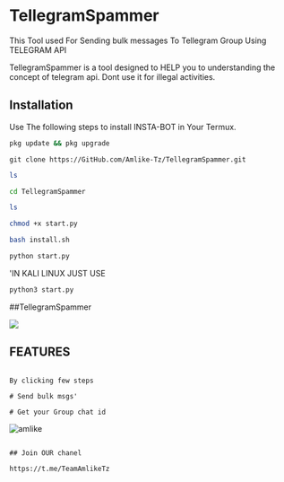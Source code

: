 # TellegramSpammer
This Tool used For Sending bulk messages To Tellegram Group Using TELEGRAM API





TellegramSpammer is a tool designed to HELP you to understanding the concept of telegram api. Dont use it for illegal activities.

## Installation

Use The following steps to install INSTA-BOT in Your Termux.

```bash
pkg update && pkg upgrade
```

```bash.
git clone https://GitHub.com/Amlike-Tz/TellegramSpammer.git
```

```bash
ls
```

```bash
cd TellegramSpammer
```

```bash
ls
```


```bash
chmod +x start.py
```


```bash
bash install.sh
```

```bash
python start.py
```
'IN KALI LINUX JUST USE

```bash
python3 start.py
```

##TellegramSpammer

![](screenshot/screenshot/whatsapp-imag.png)


## FEATURES


```Easy To use

By clicking few steps

# Send bulk msgs'

# Get your Group chat id
```



![amlike](/screenshot/Screenshot_20210821-132126.png)



```

## Join OUR chanel 

https://t.me/TeamAmlikeTz
